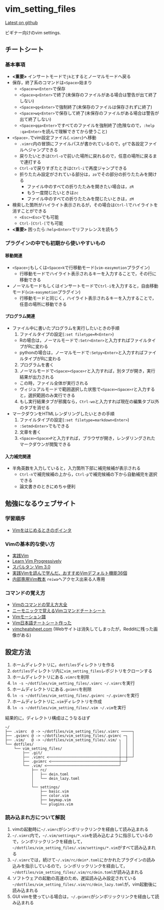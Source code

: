 # vim_setting_files

[Latest on github](https://github.com/ishibaki/vim_setting_files)

ビギナー向けのvim settings.

## チートシート

### 基本事項

- **<重要>** インサートモードで`jk`とするとノーマルモードへ戻る
- 保存，終了系のコマンドは`<Space>`始まり
  - `<Space>w<Enter>`で保存
  - `<Space>q<Enter>`で終了(未保存のファイルがある場合は警告が出て終了しない)
  - `<Space>qq<Enter>`で強制終了(未保存のファイルは保存されずに終了)
  - `<Space>wq<Enter>`で保存して終了(未保存のファイルがある場合は警告が出て終了しない)
  - `<Space>qqa<Enter>`ですべてのファイルを強制終了(危険なので，`:help :qa<Enter>`を読んで理解できてから使うこと)
- `<Space>.`でvim設定ファイル(`.vimrc`)へ移動
  - `.vimrc`内の冒頭にファイルパスが書かれているので，`gf`で各設定ファイルへジャンプできる
  - 戻りたいときは`Ctrl-o`で前いた場所に戻れるので，任意の場所に戻るまで連打する
  - `Ctrl-o`で戻りすぎたときは`Ctrl-i`で再度ジャンプできる
  - 折りたたみ設定がされている部分は，`zo`でその部分の折りたたみを開ける
    - ファイル中のすべての折りたたみを開きたい場合は，`zR`
    - もう一度閉じたいときは`zc`
    - ファイル中のすべての折りたたみを閉じたいときは，`zM`
- 検索した箇所がハイライト表示されるが，その場合は`Ctrl-l`でハイライトを消すことができる
  - `<Esc><Esc>`でも可能
  - `Ctrl-[Ctrl-[`でも可能
- **<重要>** 困ったら`:help<Enter>`でリファレンスを読もう

### プラグインの中でも初期から使いやすいもの

#### 移動関連

- `<Space>j`もしくは`<Space>k`で行移動モード(`vim-easymotion`プラグイン)
  - 行移動モードでハイライト表示されるキーを入力することで，その行に移動できる
- ノーマルモードもしくはインサートモードで`Ctrl-i`を入力すると，自由移動モード(`vim-easymotion`プラグイン)
  - 行移動モードと同じく，ハイライト表示されるキーを入力することで，任意の場所に移動できる

#### プログラム関連

- ファイル中に書いたプログラムを実行したいときの手順
  1. ファイルタイプの設定(`:set filetype=R<Enter>`)
    - Rの場合は，ノーマルモードで`:Setr<Enter>`と入力すればファイルタイプがRに変わる
    - pythonの場合は，ノーマルモードで`:Setpy<Enter>`と入力すればファイルタイプがRに変わる
  2. プログラムを書く
  3. ノーマルモードで`<Space><Space>r`と入力すれば，別タブが開き，実行結果が出力される
    - この時，ファイル全体が実行される
    - ヴィジュアルモードで範囲選択した状態で`<Space><Space>r`と入力すると，選択範囲のみ実行できる
  4. もし実行結果タブが邪魔なら，`Ctrl-wo`と入力すれば現在の編集タブ以外のタブを消せる
- マークダウンをHTMLレンダリングしたいときの手順
  1. ファイルタイプの設定(`:set filetype=markdown<Enter>`)
    - `:Setmd<Enter>`でもできる
  2. 文章を書く
  3. `<Space><Space>P`と入力すれば，ブラウザが開き，レンダリングされたマークダウンが閲覧できる

#### 入力補完関連

- 半角英数を入力していると，入力箇所下部に補完候補が表示される
  - `Ctrl-n`で補完候補の上から，`Ctrl-p`で補完候補の下から自動補完を選択できる
  - 論文書きのときにめちゃ便利

## 勉強になるウェブサイト

### 学習順序

- [Vimをはじめるときのポインタ](http://wakame.hatenablog.jp/entry/2017/12/15/004041)

### Vimの基本的な使い方

- [実践Vim](https://www.amazon.co.jp/実践Vim-思考のスピードで編集しよう-Drew-Neil/dp/4048916599)
- [Learn Vim Progressively](http://mattn.kaoriya.net/software/vim/20110902125512.htm)
- [スパルタン Vim 3.0](http://files.kaoriya.net/docs/SpartanVim/SpartanVim-3.0-online.pdf)
- [実践Vimを読んで学んだ、おすすめVimデフォルト機能36個](http://myenigma.hatenablog.com/entry/2015/12/19/081933)
- [内部専用Vim教本](/Volumes/share/personal/Ishibashi/vim/practical_vim.html) `reiwa`へアクセス出来る人専用

### コマンドの覚え方

- [Vimのコマンドの覚え方大全](http://haya14busa.com/vim-mnemonic/)
- [ニーモニックで覚えるVimコマンドチートシート](https://qiita.com/fiftystorm36/items/9da472686cb8e62e9e26)
- [Vimモーション譜](https://qiita.com/kumazo/items/9d334256694c6253944a)
- [Vim日本語チートシート作った](https://qiita.com/zipper/items/8fbed306e203b17be0c3)
- [vimcheatsheet.com](https://external-preview.redd.it/iigrixvxp5aYN9ox7Gr1dfI_rhLRotWlLsCafjJqjEQ.png?auto=webp&s=1594ddc17408cb9186a73c2a6d1a1bf1e00769dd) (Webサイトは消失してしまったが，Redditに残った画像がある)

## 設定方法

1. ホームディレクトリに，`dotfiles`ディレクトリを作る
2. `dotfiles`ディレクトリ内に`vim_setting_files`レポジトリをクローンする
3. ホームディレクトリにある`.vimrc`を削除
4. `ln -s ~/dotfiles/vim_setting_files/.vimrc ~/.vimrc`を実行
5. ホームディレクトリにある`.gvimrc`を削除
6. `ln -s ~/dotfiles/vim_setting_files/.gvimrc ~/.gvimrc`を実行
7. ホームディレクトリに`.vim`ディレクトリを作成
8. `ln -s ~/dotfiles/vim_setting_files/.vim ~/.vim`を実行

結果的に，ディレクトリ構成はこうなるはず

```
~/
├── .vimrc  @ -> ~/dotfiles/vim_setting_files/.vimrc ─────┐
├── .gvimrc @ -> ~/dotfiles/vim_setting_files/.gvimrc ─┐  │
├── .vim/   @ -> ~/dotfiles/vim_setting_files/.vim/ ┐  │  │
└── dotfiles/                                       │  │  │
    └── vim_setting_files/                          │  │  │
        ├── .git/                                   │  │  │
        ├── .vimrc <────────────────────────────────┼──┼──┘
        ├── .gvimrc <───────────────────────────────┼──┘
        └── .vim/ <─────────────────────────────────┘
            ├── rc/
            │   ├── dein.toml
            │   └── dein_lazy.toml
            │
            └── settings/
                ├── basic.vim
                ├── color.vim
                ├── keymap.vim
                └── plugins.vim
```

### 読み込まれ方について解説

1. vimの起動時に`~/.vimrc`がシンボリックリンクを経由して読み込まれる
2. `~/.vimrc`内で，`~/.vim/settings/*.vim`を読み込むように指示しているので，シンボリックリンクを経由して，`~/dotfiles/vim_setting_files/.vim/settings/*.vim`がすべて読み込まれる
3. `~/.vimrc`では，続けて`~/.vim/rc/dein*.toml`にかかれたプラグインの読み込みを指示しているので，シンボリックリンクを経由して，`~/dotfiles/vim_setting_files/.vim/rc/dein.toml`が読み込まれる
4. ソフトウェアの起動の高速のため，遅延読み込み設定されている`~/dotfiles/vim_setting_files/.vim/rc/dein_lazy.toml`が，vim起動後に読み込まれる
5. GUI vimを使っている場合は，`~/.gvimrc`がシンボリックリンクを経由して読み込まれる
